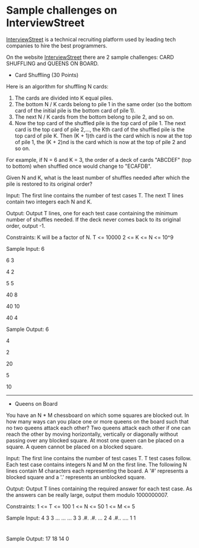 # Sample challenges on InterviewStreet

<a href="https://www.interviewstreet.com/recruit2/">InterviewStreet</a> is a technical recruiting platform used by leading tech companies to hire the best programmers. 

On the website <a href="https://www.interviewstreet.com/recruit2/">InterviewStreet</a> there are 2 sample challenges: CARD SHUFFLING and QUEENS ON BOARD.

- Card Shuffling (30 Points)

Here is an algorithm for shuffling N cards:

1) The cards are divided into K equal piles.
2) The bottom N / K cards belong to pile 1 in the same order (so the bottom card of the initial pile is the bottom card of pile 1).
3) The next N / K cards from the bottom belong to pile 2, and so on.
4) Now the top card of the shuffled pile is the top card of pile 1. The next card is the top card of pile 2,..., the Kth card of the shuffled pile is the top card of pile K. Then (K + 1)th card is the card which is now at the top of pile 1, the (K + 2)nd is the card which is now at the top of pile 2 and so on.

For example, if N = 6 and K = 3, the order of a deck of cards "ABCDEF" (top to bottom) when shuffled once would change to "ECAFDB".

Given N and K, what is the least number of shuffles needed after which the pile is restored to its original order?

Input:
The first line contains the number of test cases T. The next T lines contain two integers each N and K.

Output:
Output T lines, one for each test case containing the minimum number of shuffles needed. If the deck never comes back to its original order, output -1.

Constraints:
K will be a factor of N.
T <= 10000
2 <= K <= N <= 10^9

Sample Input:
6

6 3

4 2

5 5

40 8

40 10

40 4

Sample Output:
6

4

2

20

5

10

-------------------------------------------------------

- Queens on Board

You have an N * M chessboard on which some squares are blocked out. In how many ways can you place one or more queens on the board such that no two queens attack each other? Two queens attack each other if one can reach the other by moving horizontally, vertically or diagonally without passing over any blocked square. At most one queen can be placed on a square. A queen cannot be placed on a blocked square.

Input:
The first line contains the number of test cases T. T test cases follow. Each test case contains integers N and M on the first line. The following N lines contain M characters each representing the board. A '#' represents a blocked square and a '.' represents an unblocked square.

Output:
Output T lines containing the required answer for each test case. As the answers can be really large, output them modulo 1000000007.

Constraints:
1 <= T <= 100
1 <= N <= 50
1 <= M <= 5

Sample Input:
4
3 3
...
...
...
3 3
.#.
.#.
...
2 4
.#..
....
1 1
#

Sample Output:
17
18
14
0 
